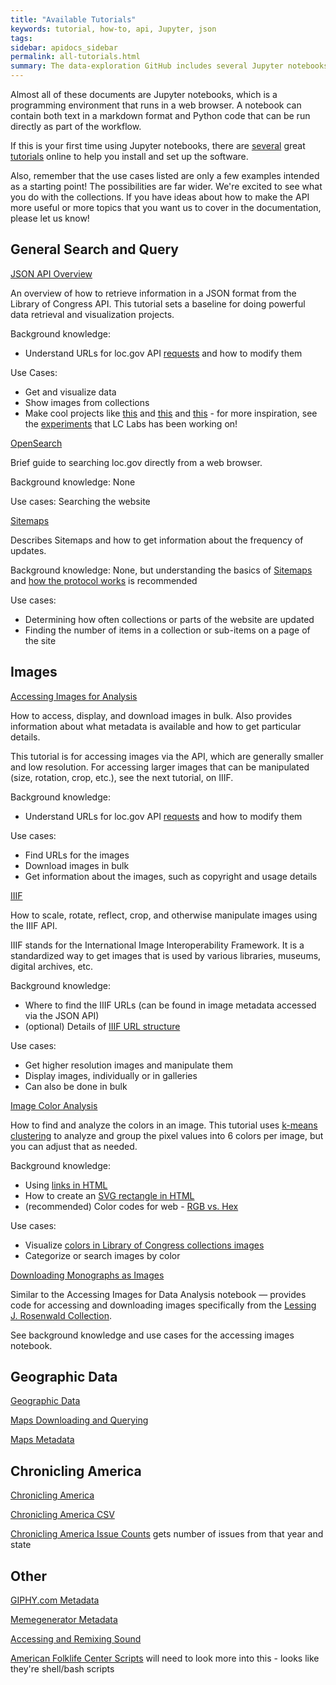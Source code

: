 ```yaml
---
title: "Available Tutorials"
keywords: tutorial, how-to, api, Jupyter, json
tags:
sidebar: apidocs_sidebar
permalink: all-tutorials.html
summary: The data-exploration GitHub includes several Jupyter notebooks and other files that contain tutorials on how to use the API, with example scripts. The tutorials are loosely categorized by topic. Under each heading, you can find details on what the tutorial documents contain, the complexity and assumed background knowledge, and possible use cases and adaptations of the code provided.
---
```


Almost all of these documents are Jupyter notebooks, which is a programming environment that runs in a web browser. A notebook can contain both text in a markdown format and Python code that can be run directly as part of the workflow.

If this is your first time using Jupyter notebooks, there are [several](https://reproducible-science-curriculum.github.io/workshop-RR-Jupyter/setup/) great [tutorials](https://programminghistorian.org/en/lessons/jupyter-notebooks) online to help you install and set up the software.

Also, remember that the use cases listed are only a few examples intended as a starting point! The possibilities are far wider. We're excited to see what you do with the collections. If you have ideas about how to make the API more useful or more topics that you want us to cover in the documentation, please let us know!

## General Search and Query

[JSON API Overview](https://github.com/LibraryOfCongress/data-exploration/blob/master/LOC.gov%20JSON%20API.ipynb)

An overview of how to retrieve information in a JSON format from the Library of Congress API. This tutorial sets a baseline for doing powerful data retrieval and visualization projects.

Background knowledge:
* Understand URLs for loc.gov API [requests](requests.html) and how to modify them

Use Cases:
* Get and visualize data
* Show images from collections
* Make cool projects like [this](https://library-of-time.glitch.me/) and [this](https://jeffreyshen19.github.io/political-cartoon-visualizer/) and [this](https://loc-photo-roulette.glitch.me/) - for more inspiration, see the [experiments](https://labs.loc.gov/work/experiments/?st=gallery) that LC Labs has been working on!

[OpenSearch](https://github.com/LibraryOfCongress/data-exploration/blob/master/OpenSearch.ipynb)

Brief guide to searching loc.gov directly from a web browser.

Background knowledge: None

Use cases: Searching the website

[Sitemaps](https://github.com/LibraryOfCongress/data-exploration/blob/master/Sitemap.ipynb)

Describes Sitemaps and how to get information about the frequency of updates.

Background knowledge: None, but understanding the basics of [Sitemaps](https://www.sitemaps.org/) and [how the protocol works](https://www.sitemaps.org/protocol.html) is recommended

Use cases:
* Determining how often collections or parts of the website are updated
* Finding the number of items in a collection or sub-items on a page of the site

## Images

[Accessing Images for Analysis](https://github.com/LibraryOfCongress/data-exploration/blob/master/Accessing%20images%20for%20analysis.ipynb)

How to access, display, and download images in bulk. Also provides information about what metadata is available and how to get particular details.

This tutorial is for accessing images via the API, which are generally smaller and low resolution. For accessing larger images that can be manipulated (size, rotation, crop, etc.), see the next tutorial, on IIIF.

Background knowledge:
* Understand URLs for loc.gov API [requests](requests.html) and how to modify them

Use cases:
* Find URLs for the images
* Download images in bulk
* Get information about the images, such as copyright and usage details

[IIIF](https://github.com/LibraryOfCongress/data-exploration/blob/master/IIIF.ipynb)

How to scale, rotate, reflect, crop, and otherwise manipulate images using the IIIF API.

IIIF stands for the International Image Interoperability Framework. It is a standardized way to get images that is used by various libraries, museums, digital archives, etc.

Background knowledge:
* Where to find the IIIF URLs (can be found in image metadata accessed via the JSON API)
* (optional) Details of [IIIF URL structure](https://iiif.io/api/image/2.1/#table-of-contents)

Use cases:
* Get higher resolution images and manipulate them
* Display images, individually or in galleries
* Can also be done in bulk

[Image Color Analysis](https://github.com/LibraryOfCongress/data-exploration/blob/master/Dominant%20colors.ipynb)

How to find and analyze the colors in an image. This tutorial uses [k-means clustering](https://jakevdp.github.io/PythonDataScienceHandbook/05.11-k-means.html) to analyze and group the pixel values into 6 colors per image, but you can adjust that as needed.

Background knowledge:
* Using [links in HTML](https://www.w3schools.com/tags/att_a_href.asp)
* How to create an [SVG rectangle in HTML](https://www.w3schools.com/graphics/svg_rect.asp)
* (recommended) Color codes for web - [RGB vs. Hex](https://goedemorgenwp.com/make-site-colorful-color-use-hex-vs-rgb/)

Use cases:
* Visualize [colors in Library of Congress collections images](https://loc-colors.glitch.me/)
* Categorize or search images by color

[Downloading Monographs as Images](https://github.com/LibraryOfCongress/data-exploration/blob/master/Downloading_Monographs_as_Images_in_Rosenwald_Collection/Downloading%20Monographs%20as%20Images%20in%20Rosenwald%20Collection.ipynb)

Similar to the Accessing Images for Data Analysis notebook — provides code for accessing and downloading images specifically from the [Lessing J. Rosenwald Collection](https://www.loc.gov/rr/rarebook/rosenwald.html).

See background knowledge and use cases for the accessing images notebook.

## Geographic Data

[Geographic Data](https://github.com/LibraryOfCongress/data-exploration/blob/master/Extracting%20location%20data%20for%20geovisualization.ipynb)

[Maps Downloading and Querying](https://github.com/LibraryOfCongress/data-exploration/blob/master/maps/maps-downloading-querying.ipynb)

[Maps Metadata](https://github.com/LibraryOfCongress/data-exploration/blob/master/maps/maps-analyzing-metadata.ipynb)

## Chronicling America

[Chronicling America](https://github.com/LibraryOfCongress/data-exploration/blob/master/ChronAm%20API%20Samples.ipynb)

[Chronicling America CSV](https://github.com/LibraryOfCongress/data-exploration/tree/master/chronam_all_digitized)

[Chronicling America Issue Counts](https://github.com/LibraryOfCongress/data-exploration/tree/master/chronam_issue_counts) gets number of issues from that year and state

## Other

[GIPHY.com Metadata](https://github.com/LibraryOfCongress/data-exploration/blob/master/getting_started_with_giphy.ipynb)

[Memegenerator Metadata](https://github.com/LibraryOfCongress/data-exploration/blob/master/getting_started_with_memegenerator.ipynb)

[Accessing and Remixing Sound](https://github.com/LibraryOfCongress/data-exploration/blob/master/loc_goes_lofi.ipynb)

[American Folklife Center Scripts](https://github.com/LibraryOfCongress/data-exploration/tree/master/americanfolklifecenter) will need to look more into this - looks like they're shell/bash scripts
